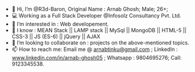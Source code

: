 - 👋 Hi, I’m @R3d-Baron, Original Name : Arnab Ghosh; Male; 26+;
- 💻 Working as a Full Stack Developer @Infosolz Consultancy Pvt. Ltd.
- 👀 I’m interested in : Web developement.
- 🌱 I know : MEAN Stack || LAMP stack || MySql || MongoDB || HTML-5 || CSS-3 || JS (ES-6) || jQuery || AJAX
- 💞️ I’m looking to collaborate on : projects on the above-mentioned topics.
- 📫 How to reach me: 
        Email me @ arnabtinku@gmail.com ; 
        LinkedIn : www.linkedin.com/in/arnab-ghosh05 ; 
        Whatsapp : 9804695276; 
        Call: 9123345538.

<!---
R3d-Baron/R3d-Baron is a ✨ special ✨ repository because its `README.md` (this file) appears on your GitHub profile.
You can click the Preview link to take a look at your changes.
--->
